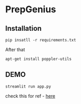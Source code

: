 # PrepGenius

## Installation

`pip insatll -r requirements.txt`

After that

`apt-get install poppler-utils`


## DEMO

`streamlit run app.py`


check this for ref - [here]([https://colab.research.google.com/drive/1Bw0pbA05RXVffAZkTp_SwJfvCVdvYL-m#scrollTo=PZAYSead35TK&uniqifier=1](https://colab.research.google.com/drive/1Bw0pbA05RXVffAZkTp_SwJfvCVdvYL-m?usp=sharing))
